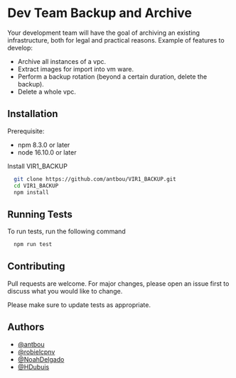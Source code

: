 
# Dev Team Backup and Archive

Your development team will have the goal of archiving an existing infrastructure, both for legal and practical reasons.
Example of features to develop:

* Archive all instances of a vpc.
* Extract images for import into vm ware.
* Perform a backup rotation (beyond a certain duration, delete the backup).
* Delete a whole vpc.


## Installation

Prerequisite:

* npm 8.3.0 or later
* node 16.10.0 or later

Install VIR1_BACKUP

```bash
  git clone https://github.com/antbou/VIR1_BACKUP.git
  cd VIR1_BACKUP
  npm install
```
    
## Running Tests

To run tests, run the following command

```bash
  npm run test
```


## Contributing

Pull requests are welcome. For major changes, please open an issue first to discuss what you would like to change.

Please make sure to update tests as appropriate.


## Authors

- [@antbou](https://github.com/antbou)
- [@robielcpnv](https://github.com/robielcpnv)
- [@NoahDelgado](https://github.com/NoahDelgado)
- [@HDubuis](https://github.com/HDubuis)

